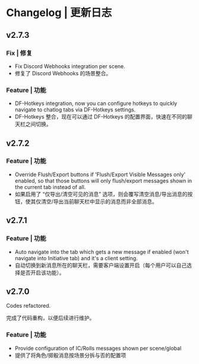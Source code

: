 # Changelog | 更新日志

## v2.7.3
### Fix | 修复
- Fix Discord Webhooks integration per scene.
- 修复了 Discord Webhooks 的场景整合。
### Feature | 功能
- DF-Hotkeys integration, now you can configure hotkeys to quickly navigate to chatlog tabs via DF-Hotkeys settings.
- DF-Hotkeys 整合，现在可以通过 DF-Hotkeys 的配置界面，快速在不同的聊天栏之间切换。

## v2.7.2
### Feature | 功能
- Override Flush/Export buttons if 'Flush/Export Visible Messages only' enabled, so that those buttons will only flush/export messages shown in the current tab instead of all.
- 如果启用了 “仅导出/清空可见的消息” 选项，则会覆写清空消息/导出消息的按钮，使其仅清空/导出当前聊天栏中显示的消息而非全部消息。

## v2.7.1
### Feature | 功能
- Auto navigate into the tab which gets a new message if enabled (won't navigate into Initiative tab) and it's a client setting.
- 自动切换到新消息所在的聊天栏，需要客户端设置开启（每个用户可以自己选择是否开启该功能）。

## v2.7.0
Codes refactored.

完成了代码重构，以便后续进行维护。
### Feature | 功能
- Provide configuration of IC/Rolls messages shown per scene/global
- 提供了将角色/掷骰消息按场景分拆与否的配置项
